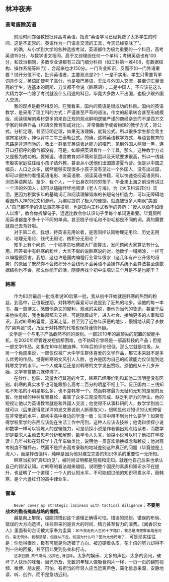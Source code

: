 ## 林冲夜奔


### 高考废除英语
&#160; &#160; &#160; &#160;前段时间郑强教授批评高考英语，指责"英语学习已经耗费了太多学生的时间，这是不正常的。英语作为一门语言交流的工具，今天已经变味了"。<br>
&#160; &#160; &#160; &#160;的确，从小学到大学的各种选拔考试，英语都作为极为重要的一个科目，高考英语150分，与数学语文相同，高于文综理综任何一个单科；考研英语也有100分，和政治相同，多数专业课都有三四门细分科目（如工科第一难408，有数据结构、操作系统等四门），合起来也才150分。一门专业知识，反而不如一门外语重要？抛开分值不论，批评英语者，主要观点是2个：一是不实用，学生只需要背单词背作文，英语即使考了高分，也是哑巴英语，无法与外国人交流，甚至词汇量很高的学生，连基本的厕所、刀叉都不会说（韩寒语）；二是中国人，不应该花这么大精力学一门除了考试就没什么用途的科目，毕竟大多数人不出国，也极少跟外国人交流。
<br>
&#160; &#160; &#160; &#160;我的观点是截然相反的。在我看来，国内的英语是很成功的科目。国内的英语教学，是采用了理工科的方式：严谨甚至严苛的语法，作文的起承转合甚至形成模版，阅读理解的素材更多的来自正规的观点鲜明逻辑严谨的商经杂志而不是西方文学家的经典作品（和语文教育形成对比）。非常像数学或者物理的教学方式：背公式，分析定理，甚至证明定理，如果无法理解，就背公式。所以很多学生都会背主谓宾定状补，神似背牛二牛三泰勒公式。的确，这种英语教学方式，与语言教育的思路是背道而驰的，教出一群毫无英语表达能力的哑巴，见到外国人两眼一黑，连开口打招呼的勇气都没有。可是，如果把英语看作一个工具，那么，这种教学方式又是极为成功的。要知道，语言教育对环境和氛围以及天赋要求很高，所以一线城市殷实家庭往往给小孩子请外教，甚至从小送他们出国旅游夏令营。但是以中国之幅员，人口之众多，居然能够实现很多小孩子没有见过一个外国人，没有出过国，却可以很快的看懂英语电影、听英语歌、阅读英语书籍，可以快速查阅英语资料，浏览英语网站。至少，我个人，一个出身农村的穷孩子，毕业来上海之前没有讲过一个活的外国人，却可以磕磕绊绊地阅读《老人与海》，为《大卫科波菲尔》流泪，更因为积累多年的基础词汇和阅读理解锻炼的长短句分析能力，可以无障碍地看国外大神的论文和源码，为编程提供了极大的便捷。就连被很多人嘲讽"美国人"自己都不学的语法事态等技能，也是国内工科式教学的典范："授人以鱼不如授人以渔"，教会你拆解句子，远远比教会你认识句子里每个单词更重要。毕竟厕所用英语都差不多十个不同的单词，甚至桃子带毛和不带毛都是不同的词，真的需要就自己去背好啦。
<br>
&#160; &#160; &#160; &#160;对于第二点，我想，持英语无用论者，是否同样认同物理无用论、历史无用论、地理无用论、线代无用论、微积分无用论？
<br>
&#160; &#160; &#160; &#160;知乎上有个问题，一个程序员吐槽被大厂面算法，发问题问大家算法有什么用。回答者中有韩寒的粉丝，大言不惭的说韩寒说的对，他数学一塌糊涂，一样可以编程很厉害。我想，这也许是国内编程行业常年很水（这几年有产业升级的趋势）的原因？既然你不会微积分不会线代不会英语不会操作系统不会算法甚至连数据结构也不会，那么你能干的活，随便再找个初中生培训三个月是不是也能干？
### 韩寒
&#160; &#160; &#160; &#160;作为80后最后一批或者说90后第一批，我从初中开始就是韩寒的热烈的粉丝，到高中，正值叛逆期，对韩寒的喜爱可以说是到了狂热的地步。读他的每一本书、每一篇博文，感慨他杂文的犀利，观点的尖锐，奉他为当代的鲁迅。甚至于后来他拍电影，我也每部都去支持。可是随着成年、进入社会、接触更多的人事和知识，我对韩寒的喜爱，逐渐走低，甚至到了近些年厌恶的地步，慢慢地认同了李敖的"臭鸡蛋"说，乃至于对韩寒的代笔也保持谨慎怀疑。
<br>
&#160; &#160;文学是一个与电子产品截然不同的类别。一部2010年的最顶尖的配置的智能手机，在2020年尽管连发短信都困难，也不妨碍它曾经是一部高科技的产品；但是一部文学作品，如果在10年前被追捧，10年后的评价很低，那么它就是垃圾。从另一个角度来说，一部仅仅被广大中学生群体喜爱的文学作品，那它本来就不是多么优秀的作品。觉得韩寒的文风引人入胜，也许是因为自己的阅读能力仅仅能到达韩寒文字的水平。一个人成年后还是对韩寒的文字发出赞叹，恐怕他从十几岁开始，文学鉴赏能力就停滞了。
<br>
&#160; &#160; &#160; &#160;在炒作、包装、流量大行其道的今天，韩寒已经廉价到和其他二流明星没有区别。韩寒的真实水平也可能跟那么高考二百分的明星不相上下。反正国内二三线知名不知名的小明星那么多，也不差韩寒一个。然而韩寒最为无耻和无知的是他的反智。他曾经的种种反智暴论，毒害了众多三观没有形成、缺乏判断力的学生。他的短视让他以为英语教育就是和外国人交流；他觉得不从事科研的人，数学学到初二就可以（后来还得意洋洋的发文章说别人断章取义），很明显他对知识的认知停留在非常低的水平，跟初中高中身边的学渣一致：生活中用不到为什么要学？如果觉得学校里学的东西应该能在生活工作中用到，这种人应该去技校；他诡辩侦探小说和数学一样可以锻炼人的逻辑能力，可是侦探小说是作者输出观点给读者，而数学却是要求人主动去思考分析和解题，数学令人头秃，侦探小说可以吗？他把在学校读十几年书和在驾校学十几年车做类比，说明他一贯喜欢偷换概念和赖皮；他对高考制度不懈抨击，然而不是抨击高考录取的地域差别这种真正的问题（毕竟他是上海人），而是抨击偏科，纯粹是因为他对建立完善的知识体系的重要性一无所知。
<br>
&#160; &#160; &#160; &#160;韩寒当初的"真知灼见"，被时间证明都是短视和无知。就连他自己后来也承认自己的错误认知。对韩寒的看法越来越低，说明整个国民的素质和知识水平在提升，也证明了一个道理：一个人的认知水平，不可能超过他的知识积累水平，而韩寒，是个六盏红灯的高中肄业生。


### 雷军
&#160; &#160; &#160; &#160;`Never cover up strategic laziness with tactical diligence`：**不要用战术的勤奋掩盖战略的懒惰**。
<br>
&#160; &#160; &#160; &#160;越是向上攀爬，越能领悟到这个道理正确得可怕。错误的规划、错误的布局、错误的大方向选择，往往带来的是巨大的时间、精力甚至智力的浪费。《闻香识女人》里面有句台词被大家奉为圭臬：`如今我走到人生的十字路口，我总是清楚哪条路是对的，毫无例外，我都清楚，但我从不走。知道为什么吗？因为太他妈难了`，可是现实往往是：你觉得很难，极有可能是你选错了方向，被迫硬着头皮，花十倍的努力却得不到一倍的回报，甚至因此受到伤害和打击。
<br>
&#160; &#160; &#160; &#160;`洁净脏腑,真气清纯,远声色,薄滋味`。太多的娱乐、太多的声色、太多的资讯，破坏了人快乐的味蕾。目光所及，无数的年轻人像吸食鸦片一样，一页一页的翻短视频、微博、朋友圈。可怕。有担当的年轻人应当远离声色，简化信息来源，安静地读、听、创作，而不是急功近利。